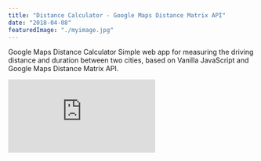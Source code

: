 ```yaml
---
title: "Distance Calculator - Google Maps Distance Matrix API"
date: "2018-04-08"
featuredImage: "./myimage.jpg"
---
```


Google Maps Distance Calculator
Simple web app for measuring the driving distance and duration between two cities, based on Vanilla JavaScript and Google Maps Distance Matrix API.

<!-- `youtube: https://www.youtube.com/watch?v=JPYEReqFgo8` -->
<div class="iframe-container">
    <iframe class="iframe-inner"src="https://www.youtube.com/embed/JPYEReqFgo8" frameborder="0" allow="accelerometer; autoplay; encrypted-media; gyroscope; picture-in-picture" allowfullscreen></iframe>
</div>

<!-- <iframe width="1280" height="720" src="https://www.youtube.com/embed/JPYEReqFgo8" frameborder="0" allow="accelerometer; autoplay; encrypted-media; gyroscope; picture-in-picture" allowfullscreen></iframe> -->